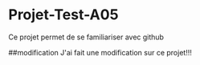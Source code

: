 # Projet-Test-A05
Ce projet permet de se familiariser avec github


##modification
J'ai fait une modification sur ce projet!!!
